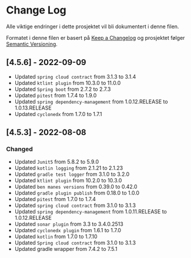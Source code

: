 # Change Log

Alle viktige endringer i dette prosjektet vil bli dokumentert i denne filen.

Formatet i denne filen er basert på [Keep a Changelog](http://keepachangelog.com/)
og prosjektet følger [Semantic Versioning](http://semver.org/).

## [4.5.6] - 2022-09-09

- Updated `spring cloud contract` from 3.1.3 to 3.1.4
- Updated `ktlint plugin` from 10.3.0 to 11.0.0
- Updated `Spring boot` from 2.7.2 to 2.7.3
- Updated `pitest` from 1.7.4 to 1.9.0
- Updated `spring dependency-management` from 1.0.12.RELEASE to 1.0.13.RELEASE
- Updated `cyclonedx` from 1.7.0 to 1.7.1

## [4.5.3] - 2022-08-08

### Changed

- Updated `Junit5` from 5.8.2 to 5.9.0
- Updated `kotlin logging` from 2.1.21 to 2.1.23
- Updated `gradle test logger` from 3.1.0 to 3.2.0
- Updated  `ktlint plugin` from 10.2.0 to 10.3.0
- Updated `ben manes versions` from 0.39.0 to 0.42.0
- Updated `gradle plugin publish` from 0.18.0 to 1.0.0
- Updated `pitest` from 1.7.0 to 1.7.4
- Updated `spring cloud contract` from 3.1.0 to 3.1.3
- Updated `spring dependency-management` from 1.0.11.RELEASE to 1.0.12.RELEASE
- Updated `sonar plugin` from 3.3 to 3.4.0.2513
- Updated `cyclonedx plugin` from 1.6.1 to 1.7.0
- Updated `kotlin` from 1.7.0 to 1.7.10
- Updated `Spring cloud contract` from 3.1.0 to 3.1.3
- Updated gradle wrapper from 7.4.2 to 7.5.1
